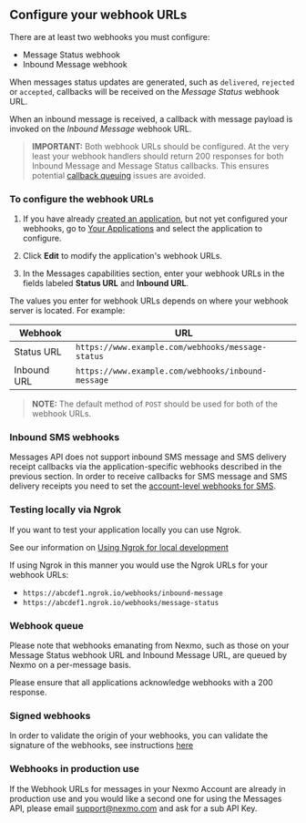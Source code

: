 ## Configure your webhook URLs

There are at least two webhooks you must configure:

* Message Status webhook
* Inbound Message webhook

When messages status updates are generated, such as `delivered`, `rejected` or `accepted`, callbacks will be received on the _Message Status_ webhook URL.

When an inbound message is received, a callback with message payload is invoked on the _Inbound Message_ webhook URL.

> **IMPORTANT:** Both webhook URLs should be configured. At the very least your webhook handlers should return 200 responses for both Inbound Message and Message Status callbacks. This ensures potential [callback queuing](#callback-queue) issues are avoided.

### To configure the webhook URLs

1. If you have already [created an application](/messages/code-snippets/create-an-application), but not yet configured your webhooks, go to [Your Applications](https://dashboard.nexmo.com/applications) and select the application to configure.

2. Click **Edit** to modify the application's webhook URLs.

3. In the Messages capabilities section, enter your webhook URLs in the fields labeled **Status URL** and **Inbound URL**.

The values you enter for webhook URLs depends on where your webhook server is located. For example:

Webhook | URL
---|---
Status URL | `https://www.example.com/webhooks/message-status`
Inbound URL | `https://www.example.com/webhooks/inbound-message`

> **NOTE:** The default method of `POST` should be used for both of the webhook URLs.

### Inbound SMS webhooks

Messages API does not support inbound SMS message and SMS delivery receipt callbacks via the application-specific webhooks described in the previous section. In order to receive callbacks for SMS message and SMS delivery receipts you need to set the [account-level webhooks for SMS](https://dashboard.nexmo.com/settings).

### Testing locally via Ngrok

If you want to test your application locally you can use Ngrok.

See our information on [Using Ngrok for local development](/tools/ngrok)

If using Ngrok in this manner you would use the Ngrok URLs for your webhook URLs:

* `https://abcdef1.ngrok.io/webhooks/inbound-message`
* `https://abcdef1.ngrok.io/webhooks/message-status`

### Webhook queue

Please note that webhooks emanating from Nexmo, such as those on your Message Status webhook URL and Inbound Message URL, are queued by Nexmo on a per-message basis.

Please ensure that all applications acknowledge webhooks with a 200 response.

### Signed webhooks

In order to validate the origin of your webhooks, you can validate the signature of the webhooks, see instructions [here](https://developer.nexmo.com/messages/concepts/signed-webhooks)

### Webhooks in production use

If the Webhook URLs for messages in your Nexmo Account are already in production use and you would like a second one for using the Messages API, please email [support@nexmo.com](mailto:support@nexmo.com) and ask for a sub API Key.
